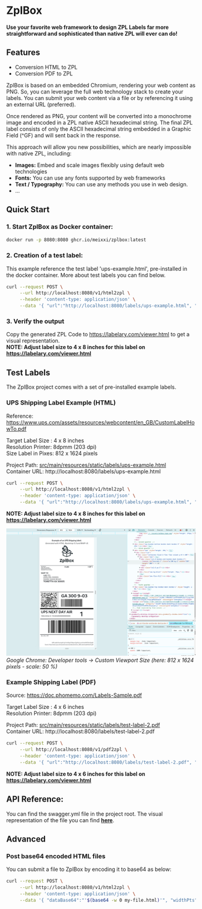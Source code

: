 # ZplBox
**Use your favorite web framework to design ZPL Labels far more straightforward and sophisticated than native ZPL will ever can do!**

## Features
* Conversion HTML to ZPL
* Conversion PDF to ZPL

ZplBox is based on an embedded Chromium, rendering your web content as PNG. So, you can leverage the full web technology stack to create your labels.
You can submit your web content via a file or by referencing it using an external URL (preferred).

Once rendered as PNG, your content will be converted into a monochrome image and encoded in a ZPL native ASCII hexadecimal string.
The final ZPL label consists of only the ASCII hexadecimal string embedded in a Graphic Field (^GF) and will sent back in the response.

This approach will allow you new possibilities, which are nearly impossible with native ZPL, including:
* **Images:** Embed and scale images flexibly using default web technologies
* **Fonts:** You can use any fonts supported by web frameworks
* **Text / Typography:** You can use any methods you use in web design.
* ...


## Quick Start
### 1. Start ZplBox as Docker container:
```bash
docker run -p 8080:8080 ghcr.io/meixxi/zplbox:latest
```
### 2. Creation of a test label:
This example reference the test label 'ups-example.html', pre-installed in the docker container. More about test labels you can find below.
```bash
curl --request POST \
     --url http://localhost:8080/v1/html2zpl \
     --header 'content-type: application/json' \
     --data '{ "url":"http://localhost:8080/labels/ups-example.html", "widthPts":812, "heightPts":1624 }'
```

### 3. Verify the output
Copy the generated ZPL Code to https://labelary.com/viewer.html to get a visual representation.  
**NOTE: Adjust label size to 4 x 8 inches for this label on https://labelary.com/viewer.html**

## Test Labels
The ZplBox project comes with a set of pre-installed example labels.

### UPS Shipping Label Example (HTML)
Reference: https://www.ups.com/assets/resources/webcontent/en_GB/CustomLabelHowTo.pdf

Target Label Size : 4 x 8 inches  
Resolution Printer: 8dpmm (203 dpi)  
Size Label in Pixes: 812 x 1624	 pixels

Project Path: [src/main/resources/static/labels/ups-example.html](src/main/resources/static/labels/ups-example.html)  
Container URL: http://localhost:8080/labels/ups-example.html

```bash
curl --request POST \
     --url http://localhost:8080/v1/html2zpl \
     --header 'content-type: application/json' \
     --data '{ "url":"http://localhost:8080/labels/ups-example.html", "widthPts":812, "heightPts":1624 }'
```

**NOTE: Adjust label size to 4 x 8 inches for this label on https://labelary.com/viewer.html**

![Label Design UPS](./screens/label-design-ups.png)
*Google Chrome: Developer tools -> Custom Viewport Size (here: 812 x 1624 pixels - scale: 50 %)*

### Example Shipping Label (PDF)
Source: https://doc.phomemo.com/Labels-Sample.pdf

Target Label Size : 4 x 6 inches  
Resolution Printer: 8dpmm (203 dpi)  

Project Path: [src/main/resources/static/labels/test-label-2.pdf](src/main/resources/static/labels/test-label-2.pdf)  
Container URL: http://localhost:8080/labels/test-label-2.pdf

```bash
curl --request POST \
     --url http://localhost:8080/v1/pdf2zpl \
     --header 'content-type: application/json' \
     --data '{ "url":"http://localhost:8080/labels/test-label-2.pdf", "dotsPerInch":203 }'
```

**NOTE: Adjust label size to 4 x 6 inches for this label on https://labelary.com/viewer.html**

## API Reference:
You can find the swagger.yml file in the project root. The visual representation of the file you can
find **[here](https://petstore.swagger.io/?url=https://raw.githubusercontent.com/meiXXI/zplbox/main/swagger.yml)**.


## Advanced

### Post base64 encoded HTML files
You can submit a file to ZplBox by encoding it to base64 as below:

```bash
curl --request POST \
     --url http://localhost:8080/v1/html2zpl \
     --header 'content-type: application/json' \
     --data '{ "dataBase64":"'$(base64 -w 0 my-file.html)'", "widthPts":812, "heightPts":1624 }'
```
